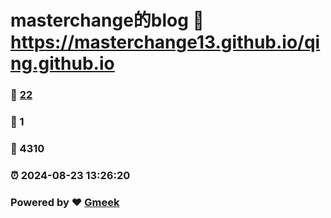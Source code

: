 # masterchange的blog :link: https://masterchange13.github.io/qing.github.io 
### :page_facing_up: [22](https://masterchange13.github.io/qing.github.io/tag.html) 
### :speech_balloon: 1 
### :hibiscus: 4310 
### :alarm_clock: 2024-08-23 13:26:20 
### Powered by :heart: [Gmeek](https://github.com/Meekdai/Gmeek)
